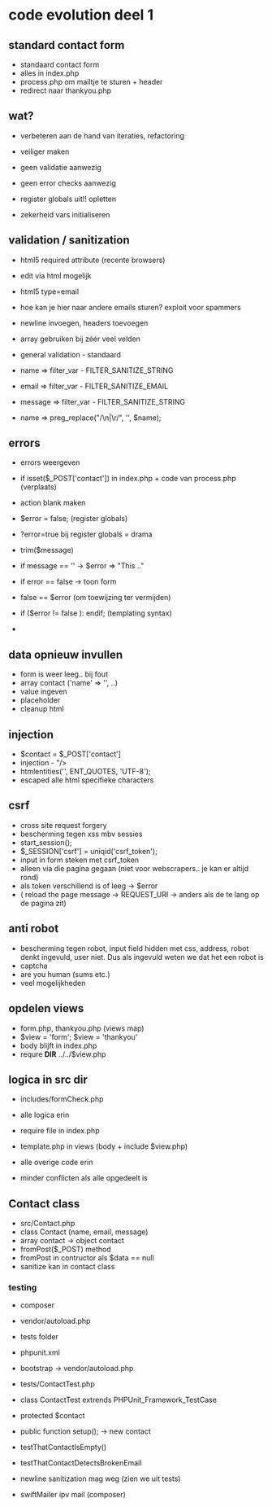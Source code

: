 # code evolution deel 1

## standard contact form
* standaard contact form
* alles in index.php
* process.php om mailtje te sturen + header
* redirect naar thankyou.php

## wat?
* verbeteren aan de hand van iteraties, refactoring
* veiliger maken
* geen validatie aanwezig
* geen error checks aanwezig

* register globals uit!! opletten
* zekerheid vars initialiseren

## validation / sanitization
* html5 required attribute (recente browsers)
* edit via html mogelijk
* html5 type=email
* hoe kan je hier naar andere emails sturen? exploit voor spammers
* newline invoegen, headers toevoegen
* array gebruiken bij zéér veel velden

* general validation - standaard
* name => filter_var - FILTER_SANITIZE_STRING
* email => filter_var - FILTER_SANITIZE_EMAIL
* message => filter_var - FILTER_SANITIZE_STRING
* name => preg_replace("/\n|\r/", '', $name);

## errors
* errors weergeven
* if isset($_POST['contact']) in index.php + code van process.php (verplaats)
* action blank maken
* $error = false; (register globals)
* ?error=true bij register globals = drama
* trim($message)

* if message == '' -> $error => "This .."
* if error == false -> toon form
* false == $error (om toewijzing ter vermijden)
* if ($error != false ): endif; (templating syntax)
* <div class="error"><?php echo $error; ?>

## data opnieuw invullen
* form is weer leeg.. bij fout
* array contact ('name' => '', ..)
* value ingeven <?php echo $contact['name']; ?>
* placeholder
* cleanup html

## injection
* $contact = $_POST['contact']
* injection - "/><script>alert('hello');</script>
* htmlentities('', ENT_QUOTES, 'UTF-8');
* escaped alle html specifieke characters

## csrf
* cross site request forgery
* bescherming tegen xss mbv sessies
* start_session();
* $_SESSION['csrf'] = uniqid('csrf_token');
* input in form steken met csrf_token
* alleen via die pagina gegaan (niet voor webscrapers.. je kan er altijd rond)
* als token verschillend is of leeg -> $error
* ( reload the page message -> REQUEST_URI -> anders als de te lang op de pagina zit)

## anti robot
* bescherming tegen robot, input field hidden met css, address, robot denkt ingevuld, user niet. Dus als ingevuld weten we dat het een robot is
* captcha
* are you human (sums etc.)
* veel mogelijkheden


## opdelen views
* form.php, thankyou.php (views map)
* $view = 'form'; $view = 'thankyou'
* body blijft in index.php
* requre __DIR__ ../../$view.php

## logica in src dir
* includes/formCheck.php
* alle logica erin
* require file in index.php

* template.php in views (body + include $view.php)
* alle overige code erin

* minder conflicten als alle opgedeelt is

## Contact class
* src/Contact.php
* class Contact (name, email, message)
* array contact -> object contact
* fromPost($_POST) method
* fromPost in contructor als $data == null
* sanitize kan in contact class

### testing
* composer
* vendor/autoload.php
* tests folder
* phpunit.xml
* bootstrap -> vendor/autoload.php
* tests/ContactTest.php
* class ContactTest extrends PHPUnit_Framework_TestCase
* protected $contact
* public function setup(); -> new contact
* testThatContactIsEmpty()
* testThatContactDetectsBrokenEmail
* newline sanitization mag weg (zien we uit tests)

* swiftMailer ipv mail (composer)
